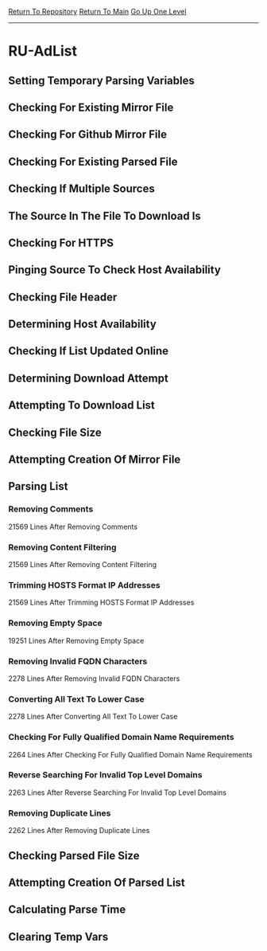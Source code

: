 [Return To Repository](https://github.com/deathbybandaid/piholeparser/)
[Return To Main](https://github.com/deathbybandaid/piholeparser/blob/master/RecentRunLogs/Mainlog.md)
[Go Up One Level](https://github.com/deathbybandaid/piholeparser/blob/master/RecentRunLogs/TopLevelScripts/30-Processing-External-Blacklists.md)
____________________________________
# RU-AdList
## Setting Temporary Parsing Variables
## Checking For Existing Mirror File
## Checking For Github Mirror File
## Checking For Existing Parsed File
## Checking If Multiple Sources
## The Source In The File To Download Is
## Checking For HTTPS
## Pinging Source To Check Host Availability
## Checking File Header
## Determining Host Availability
## Checking If List Updated Online
## Determining Download Attempt
## Attempting To Download List
## Checking File Size
## Attempting Creation Of Mirror File
## Parsing List
### Removing Comments
21569 Lines After Removing Comments
### Removing Content Filtering
21569 Lines After Removing Content Filtering
### Trimming HOSTS Format IP Addresses
21569 Lines After Trimming HOSTS Format IP Addresses
### Removing Empty Space
19251 Lines After Removing Empty Space
### Removing Invalid FQDN Characters
2278 Lines After Removing Invalid FQDN Characters
### Converting All Text To Lower Case
2278 Lines After Converting All Text To Lower Case
### Checking For Fully Qualified Domain Name Requirements
2264 Lines After Checking For Fully Qualified Domain Name Requirements
### Reverse Searching For Invalid Top Level Domains
2263 Lines After Reverse Searching For Invalid Top Level Domains
### Removing Duplicate Lines
2262 Lines After Removing Duplicate Lines
## Checking Parsed File Size
## Attempting Creation Of Parsed List
## Calculating Parse Time
## Clearing Temp Vars
